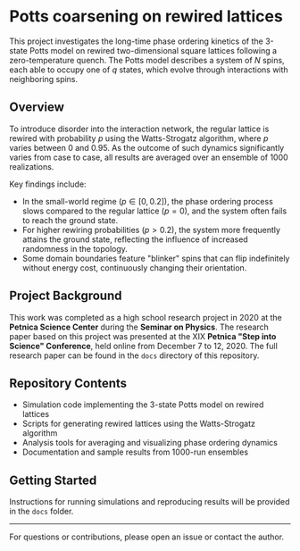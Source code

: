 # Potts coarsening on rewired lattices

This project investigates the long-time phase ordering kinetics of the 3-state Potts model on rewired two-dimensional square lattices following a zero-temperature quench. The Potts model describes a system of $N$ spins, each able to occupy one of $q$ states, which evolve through interactions with neighboring spins.

## Overview

To introduce disorder into the interaction network, the regular lattice is rewired with probability $p$ using the Watts-Strogatz algorithm, where $p$ varies between 0 and 0.95. As the outcome of such dynamics significantly varies from case to case, all results are averaged over an ensemble of 1000 realizations.

Key findings include:

- In the small-world regime ($p \in [0, 0.2]$), the phase ordering process slows compared to the regular lattice ($p=0$), and the system often fails to reach the ground state.
- For higher rewiring probabilities ($p > 0.2$), the system more frequently attains the ground state, reflecting the influence of increased randomness in the topology.
- Some domain boundaries feature "blinker" spins that can flip indefinitely without energy cost, continuously changing their orientation.

## Project Background

This work was completed as a high school research project in 2020 at the **Petnica Science Center** during the **Seminar on Physics**. The research paper based on this project was presented at the XIX **Petnica "Step into Science" Conference**, held online from December 7 to 12, 2020. The full research paper can be found in the `docs` directory of this repository.

## Repository Contents

- Simulation code implementing the 3-state Potts model on rewired lattices
- Scripts for generating rewired lattices using the Watts-Strogatz algorithm
- Analysis tools for averaging and visualizing phase ordering dynamics
- Documentation and sample results from 1000-run ensembles

## Getting Started

Instructions for running simulations and reproducing results will be provided in the `docs` folder.

---

For questions or contributions, please open an issue or contact the author.
